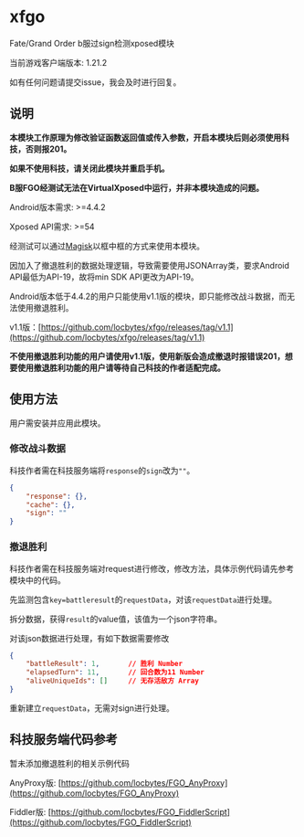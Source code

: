 # xfgo
Fate/Grand Order b服过sign检测xposed模块

当前游戏客户端版本: 1.21.2

如有任何问题请提交issue，我会及时进行回复。

## 说明

**本模块工作原理为修改验证函数返回值或传入参数，开启本模块后则必须使用科技，否则报201。**

**如果不使用科技，请关闭此模块并重启手机。**

**B服FGO经测试无法在VirtualXposed中运行，并非本模块造成的问题。**

Android版本需求: >=4.4.2

Xposed API需求: >=54

经测试可以通过[Magisk](https://forum.xda-developers.com/apps/magisk)以框中框的方式来使用本模块。

因加入了撤退胜利的数据处理逻辑，导致需要使用JSONArray类，要求Android API最低为API-19，故将min SDK API更改为API-19。

Android版本低于4.4.2的用户只能使用v1.1版的模块，即只能修改战斗数据，而无法使用撤退胜利。

v1.1版：[https://github.com/locbytes/xfgo/releases/tag/v1.1](https://github.com/locbytes/xfgo/releases/tag/v1.1)

**不使用撤退胜利功能的用户请使用v1.1版，使用新版会造成撤退时报错误201，想要使用撤退胜利功能的用户请等待自己科技的作者适配完成。**

## 使用方法

用户需安装并应用此模块。

### 修改战斗数据

科技作者需在科技服务端将`response`的`sign`改为`""`。

```json
{
    "response": {},
    "cache": {},
    "sign": ""
}
```

### 撤退胜利

科技作者需在科技服务端对request进行修改，修改方法，具体示例代码请先参考模块中的代码。

先监测包含`key=battleresult`的`requestData`，对该`requestData`进行处理。

拆分数据，获得`result`的value值，该值为一个json字符串。

对该json数据进行处理，有如下数据需要修改

```json
{
    "battleResult": 1,       // 胜利 Number
    "elapsedTurn": 11,       // 回合数为11 Number
    "aliveUniqueIds": []     // 无存活敌方 Array
}
```

重新建立`requestData`，无需对sign进行处理。

## 科技服务端代码参考

暂未添加撤退胜利的相关示例代码

AnyProxy版: [https://github.com/locbytes/FGO_AnyProxy](https://github.com/locbytes/FGO_AnyProxy)

Fiddler版: [https://github.com/locbytes/FGO_FiddlerScript](https://github.com/locbytes/FGO_FiddlerScript)
